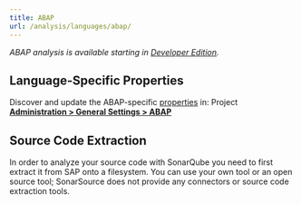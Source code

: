 ```yaml
---
title: ABAP
url: /analysis/languages/abap/
---
```


_ABAP analysis is available starting in [Developer Edition](https://redirect.sonarsource.com/editions/developer.html)._


## Language-Specific Properties

Discover and update the ABAP-specific [properties](/analysis/analysis-parameters/) in: <!-- sonarcloud -->Project <!-- /sonarcloud -->**[Administration > General Settings > ABAP](/#sonarqube-admin#/admin/settings?category=abap)**

## Source Code Extraction

In order to analyze your source code with SonarQube you need to first extract it from SAP onto a filesystem. You can use your own tool or an open source tool; SonarSource does not provide any connectors or source code extraction tools.
